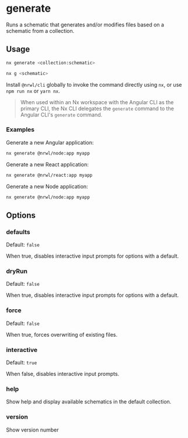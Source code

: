 # generate

Runs a schematic that generates and/or modifies files based on a schematic from a collection.

## Usage

```bash
nx generate <collection:schematic>
```

```bash
nx g <schematic>
```

Install `@nrwl/cli` globally to invoke the command directly using `nx`, or use `npm run nx` or `yarn nx`.

> When used within an Nx workspace with the Angular CLI as the primary CLI, the Nx CLI delegates the `generate` command to the Angular CLI's `generate` command.

### Examples

Generate a new Angular application:

```bash
nx generate @nrwl/node:app myapp
```

Generate a new React application:

```bash
nx generate @nrwl/react:app myapp
```

Generate a new Node application:

```bash
nx generate @nrwl/node:app myapp
```

## Options

### defaults

Default: `false`

When true, disables interactive input prompts for options with a default.

### dryRun

Default: `false`

When true, disables interactive input prompts for options with a default.

### force

Default: `false`

When true, forces overwriting of existing files.

### interactive

Default: `true`

When false, disables interactive input prompts.

### help

Show help and display available schematics in the default collection.

### version

Show version number
